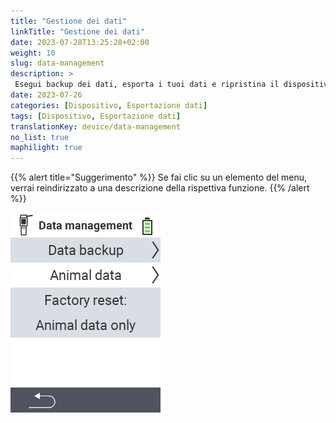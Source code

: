 ```yaml
---
title: "Gestione dei dati"
linkTitle: "Gestione dei dati"
date: 2023-07-28T13:25:28+02:00
weight: 10
slug: data-management
description: >
 Esegui backup dei dati, esporta i tuoi dati e ripristina il dispositivo
date: 2023-07-26
categories: [Dispositivo, Esportazione dati]
tags: [Dispositivo, Esportazione dati]
translationKey: device/data-management
no_list: true
maphilight: true
---
```

{{% alert title="Suggerimento" %}}
Se fai clic su un elemento del menu, verrai reindirizzato a una descrizione della rispettiva funzione.
{{% /alert %}}

<img src="menu.png" alt="Gestione dei dati VitalControl" title="Gestione dei dati" usemap="#workmap" class="maphilight" />

<map name="workmap">
  <area shape="rect" coords="2,40,238,80" alt="Backup dei dati" title="Le istruzioni per creare un backup possono essere trovate qui&#10;Clic del mouse: apri la documentazione" href="/it/docs/device/data-management/data-backup/">

  <area shape="rect" coords="2,80,238,120" alt="Dati degli animali" title="Le istruzioni per ripristinare un backup possono essere trovate qui&#10;Clic del mouse: apri la documentazione" href="/it/docs/device/data-management/animal-data/">

  <area shape="rect" coords="2,120,238,200" alt="Ripristino delle impostazioni di fabbrica" title="Tutte le informazioni e le istruzioni per ripristinare il dispositivo e i dati degli animali possono essere trovate qui&#10;Clic del mouse: apri la documentazione" href="/it/docs/reset/">

  <area shape="rect" coords="2,282,120,319" alt="Indietro" title="Tutte le informazioni e le istruzioni per esportare i dati degli animali possono essere trovate qui&#10;Clic del mouse: apri la documentazione" href="/it/docs/device/">
</map>
